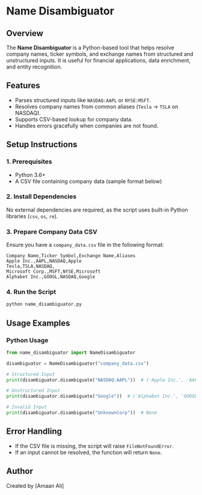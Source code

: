 # Name Disambiguator

## Overview
The **Name Disambiguator** is a Python-based tool that helps resolve company names, ticker symbols, and exchange names from structured and unstructured inputs. It is useful for financial applications, data enrichment, and entity recognition.

## Features
- Parses structured inputs like `NASDAQ:AAPL` or `NYSE:MSFT`.
- Resolves company names from common aliases (`Tesla` -> `TSLA` on NASDAQ).
- Supports CSV-based lookup for company data.
- Handles errors gracefully when companies are not found.

## Setup Instructions

### **1. Prerequisites**
- Python 3.6+
- A CSV file containing company data (sample format below)

### **2. Install Dependencies**
No external dependencies are required, as the script uses built-in Python libraries (`csv`, `os`, `re`).

### **3. Prepare Company Data CSV**
Ensure you have a `company_data.csv` file in the following format:

```
Company Name,Ticker Symbol,Exchange Name,Aliases
Apple Inc.,AAPL,NASDAQ,Apple
Tesla,TSLA,NASDAQ,
Microsoft Corp.,MSFT,NYSE,Microsoft
Alphabet Inc.,GOOGL,NASDAQ,Google
```

### **4. Run the Script**
```sh
python name_disambiguator.py
```

## Usage Examples

### **Python Usage**
```python
from name_disambiguator import NameDisambiguator

disambiguator = NameDisambiguator("company_data.csv")

# Structured Input
print(disambiguator.disambiguate("NASDAQ:AAPL"))  # ('Apple Inc.', 'AAPL', 'NASDAQ')

# Unstructured Input
print(disambiguator.disambiguate("Google"))  # ('Alphabet Inc.', 'GOOGL', 'NASDAQ')

# Invalid Input
print(disambiguator.disambiguate("UnknownCorp"))  # None
```

## Error Handling
- If the CSV file is missing, the script will raise `FileNotFoundError`.
- If an input cannot be resolved, the function will return `None`.

## Author
Created by [Amaan Ali]

